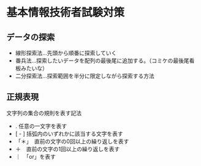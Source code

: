 # 基本情報技術者試験対策
## データの探索
* 線形探索法…先頭から順番に探索していく
* 番兵法…探索したいデータを配列の最後尾に追加する。（コミケの最後尾看板みたいな）
* 二分探索法…探索範囲を半分に限定しながら探索する方法
## 正規表現
文字列の集合の規則を表す記法
* . 任意の一文字を表す
* [ - ] 括弧内のいずれかに該当する文字を表す
* 「＊」　直前の文字の0回以上の繰り返しを表す
* ＋　直前の文字の1回以上の繰り返しを表す
* ｜　「or」を表す
